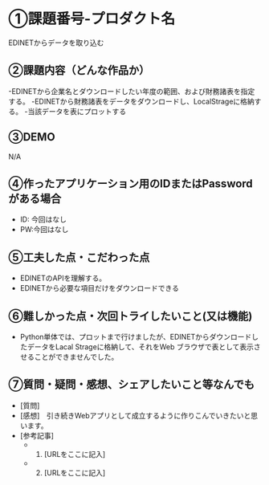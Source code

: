 # ①課題番号-プロダクト名

EDINETからデータを取り込む

## ②課題内容（どんな作品か）

-EDINETから企業名とダウンロードしたい年度の範囲、および財務諸表を指定する。
-EDINETから財務諸表をデータをダウンロードし、LocalStrageに格納する。
-当該データを表にプロットする

## ③DEMO
N/A

## ④作ったアプリケーション用のIDまたはPasswordがある場合

- ID: 今回はなし
- PW:今回はなし

## ⑤工夫した点・こだわった点

- EDINETのAPIを理解する。
- EDINETから必要な項目だけをダウンロードできる

## ⑥難しかった点・次回トライしたいこと(又は機能)

- Python単体では、プロットまで行けましたが、EDINETからダウンロードしたデータをLacal Strageに格納して、それをWeb ブラウザで表として表示させることができませんでした。


## ⑦質問・疑問・感想、シェアしたいこと等なんでも

- [質問]
- [感想]　引き続きWebアプリとして成立するように作りこんでいきたいと思います。
- [参考記事]
  - 1. [URLをここに記入]
  - 2. [URLをここに記入]

